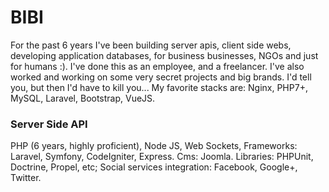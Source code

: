# BIBI

For the past 6 years I've been building server apis,
client side webs, developing application databases, for business
businesses, NGOs and just for humans :). I've done this as an employee,
and a freelancer. I've also worked and working on some very secret projects and big brands.
I'd tell you, but then I'd have to kill you...
My favorite stacks are: Nginx, PHP7+, MySQL, Laravel, Bootstrap, VueJS.

### Server Side API

PHP (6 years, highly proficient), Node JS, Web Sockets,
Frameworks: Laravel,  Symfony, CodeIgniter, Express.
Cms: Joomla.
Libraries: PHPUnit, Doctrine, Propel, etc; Social services integration: Facebook, Google+, Twitter.